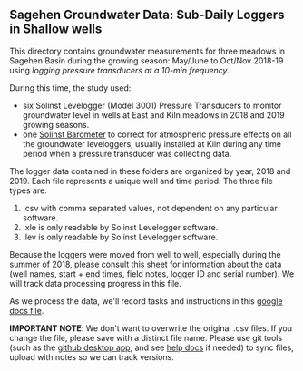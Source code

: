 ## Sagehen Groundwater Data: Sub-Daily Loggers in Shallow wells

This directory contains groundwater measurements for three meadows in Sagehen Basin during the growing season: May/June to Oct/Nov 2018-19 using *logging pressure transducers at a 10-min frequency*. 

During this time, the study used:

- six Solinst Levelogger (Model 3001) Pressure Transducers to monitor groundwater level in wells at East and Kiln meadows in 2018 and 2019 growing seasons. 
- one [Solinst Barometer](https://www.solinst.com/products/dataloggers-and-telemetry/3001-levelogger-series/levelogger-edge/datasheet/barometric-compensation.php) to correct for atmospheric pressure effects on all the groundwater leveloggers, usually installed at Kiln during any time period when a pressure transducer was collecting data.

The logger data contained in these folders are organized by year, 2018 and 2019. Each file represents a unique well and time period. The three file types are:

1. .csv with comma separated values, not dependent on any particular software.
2. .xle is only readable by Solinst Levelogger software.
3. .lev is only readable by Solinst Levelogger software.

Because the loggers were moved from well to well, especially during the summer of 2018, please consult [this sheet](https://docs.google.com/spreadsheets/d/1AUDLyi7_ER2n2P46caTSbKDx0lcRPYqYAcefWkf2Hr0/edit#gid=258617925) for information about the data (well names, start + end times, field notes, logger ID and serial number).  We will track data processing progress in this file.

As we process the data, we'll record tasks and instructions in this [google docs file](https://docs.google.com/document/d/1SkeEyw_Hy92w4wKUREM5MnydNLWko_dcTGWOw4gq3G8/edit).

**IMPORTANT NOTE**: We don't want to overwrite the original .csv files. If you change the file, please save with a distinct file name. Please use git tools (such as the [github desktop app](https://desktop.github.com/), and see [help docs](https://docs.github.com/en/desktop) if needed) to sync files, upload with notes so we can track versions.

